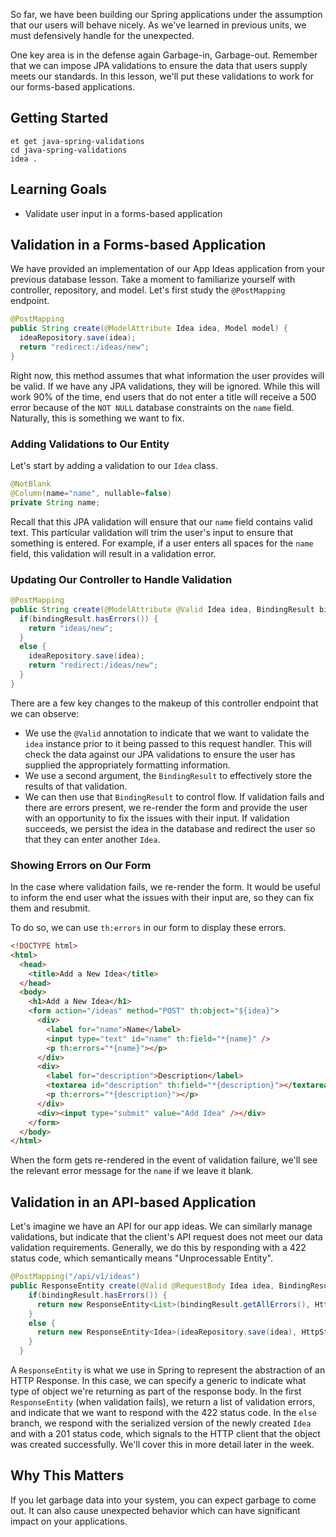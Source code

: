 So far, we have been building our Spring applications under the assumption that our users will behave nicely. As we've learned in previous units, we must defensively handle for the unexpected.

One key area is in the defense again Garbage-in, Garbage-out. Remember that we can impose JPA validations to ensure the data that users supply meets our standards. In this lesson, we'll put these validations to work for our forms-based applications.

## Getting Started

```no-highlight
et get java-spring-validations
cd java-spring-validations
idea .
```

## Learning Goals

- Validate user input in a forms-based application

## Validation in a Forms-based Application

We have provided an implementation of our App Ideas application from your previous database lesson. Take a moment to familiarize yourself with controller, repository, and model. Let's first study the `@PostMapping` endpoint.

```java
@PostMapping
public String create(@ModelAttribute Idea idea, Model model) {
  ideaRepository.save(idea);
  return "redirect:/ideas/new";
}
```

Right now, this method assumes that what information the user provides will be valid. If we have any JPA validations, they will be ignored. While this will work 90% of the time, end users that do not enter a title will receive a 500 error because of the `NOT NULL` database constraints on the `name` field. Naturally, this is something we want to fix.

### Adding Validations to Our Entity

Let's start by adding a validation to our `Idea` class.

```java
@NotBlank
@Column(name="name", nullable=false)
private String name;
```

Recall that this JPA validation will ensure that our `name` field contains valid text. This particular validation will trim the user's input to ensure that something is entered. For example, if a user enters all spaces for the `name` field, this validation will result in a validation error.

### Updating Our Controller to Handle Validation

```java
@PostMapping
public String create(@ModelAttribute @Valid Idea idea, BindingResult bindingResult, Model model) {
  if(bindingResult.hasErrors()) {
    return "ideas/new";
  }
  else {
    ideaRepository.save(idea);
    return "redirect:/ideas/new";
  }
}
```

There are a few key changes to the makeup of this controller endpoint that we can observe:

- We use the `@Valid` annotation to indicate that we want to validate the `idea` instance prior to it being passed to this request handler. This will check the data against our JPA validations to ensure the user has supplied the appropriately formatting information.
- We use a second argument, the `BindingResult` to effectively store the results of that validation.
- We can then use that `BindingResult` to control flow. If validation fails and there are errors present, we re-render the form and provide the user with an opportunity to fix the issues with their input. If validation succeeds, we persist the idea in the database and redirect the user so that they can enter another `Idea`.

### Showing Errors on Our Form

In the case where validation fails, we re-render the form. It would be useful to inform the end user what the issues with their input are, so they can fix them and resubmit.

To do so, we can use `th:errors` in our form to display these errors.

```html
<!DOCTYPE html>
<html>
  <head>
    <title>Add a New Idea</title>
  </head>
  <body>
    <h1>Add a New Idea</h1>
    <form action="/ideas" method="POST" th:object="${idea}">
      <div>
        <label for="name">Name</label>
        <input type="text" id="name" th:field="*{name}" />
        <p th:errors="*{name}"></p>
      </div>
      <div>
        <label for="description">Description</label>
        <textarea id="description" th:field="*{description}"></textarea>
        <p th:errors="*{description}"></p>
      </div>
      <div><input type="submit" value="Add Idea" /></div>
    </form>
  </body>
</html>
```

When the form gets re-rendered in the event of validation failure, we'll see the relevant error message for the `name` if we leave it blank.

## Validation in an API-based Application

Let's imagine we have an API for our app ideas. We can similarly manage validations, but indicate that the client's API request does not meet our data validation requirements. Generally, we do this by responding with a 422 status code, which semantically means "Unprocessable Entity".

```java
@PostMapping("/api/v1/ideas")
public ResponseEntity create(@Valid @RequestBody Idea idea, BindingResult bindingResult) {
    if(bindingResult.hasErrors()) {
      return new ResponseEntity<List>(bindingResult.getAllErrors(), HttpStatus.NOT_ACCEPTABLE);
    }
    else {
      return new ResponseEntity<Idea>(ideaRepository.save(idea), HttpStatus.CREATED);
    }
  }
```

A `ResponseEntity` is what we use in Spring to represent the abstraction of an HTTP Response. In this case, we can specify a generic to indicate what type of object we're returning as part of the response body. In the first `ResponseEntity` (when validation fails), we return a list of validation errors, and indicate that we want to respond with the 422 status code. In the `else` branch, we respond with the serialized version of the newly created `Idea` and with a 201 status code, which signals to the HTTP client that the object was created successfully.
We'll cover this in more detail later in the week.

## Why This Matters

If you let garbage data into your system, you can expect garbage to come out. It can also cause unexpected behavior which can have significant impact on your applications.
